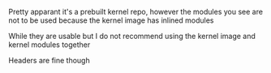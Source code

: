 Pretty apparant it's a prebuilt kernel repo, however the modules you see are not to be used because the kernel image has inlined modules

While they are usable but I do not recommend using the kernel image and kernel modules together

Headers are fine though
